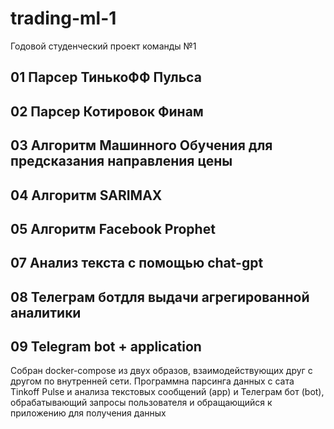 # trading-ml-1
Годовой студенческий проект команды №1

## 01 Парсер ТинькоФФ Пульса
## 02 Парсер Котировок Финам
## 03 Алгоритм Машинного Обучения для предсказания направления цены
## 04 Алгоритм SARIMAX
## 05 Алгоритм Facebook Prophet
## 07 Анализ текста с помощью chat-gpt
## 08 Телеграм ботдля выдачи агрегированной аналитики
## 09 Telegram bot + application
Собран docker-compose из двух образов, взаимодействующих друг с другом по внутренней сети. Программна парсинга данных с сата Tinkoff Pulse и анализа текстовых сообщений (app) и Телеграм бот (bot), обрабатывающий запросы пользователя и обращающийся к приложению для получения данных
